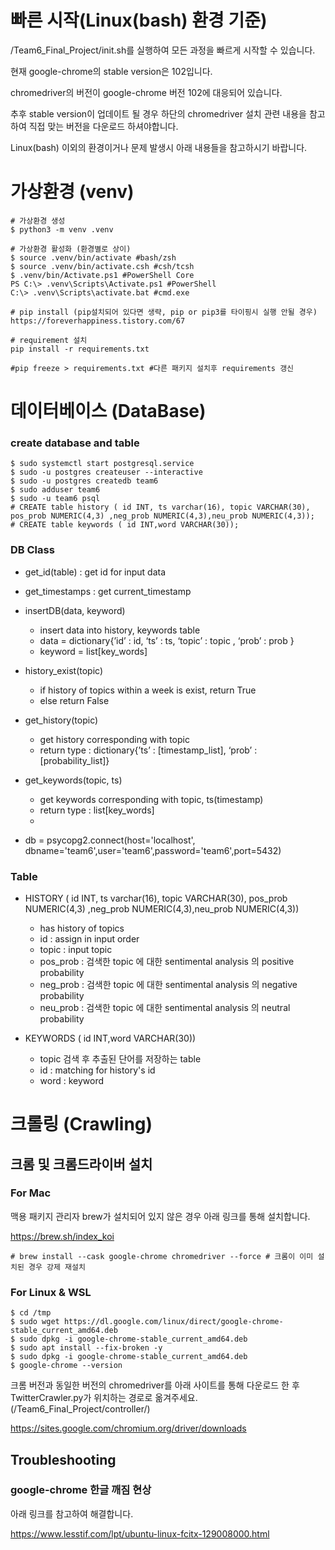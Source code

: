 # 빠른 시작(Linux(bash) 환경 기준)
/Team6_Final_Project/init.sh를 실행하여 모든 과정을 빠르게 시작할 수 있습니다.

현재 google-chrome의 stable version은 102입니다.

chromedriver의 버전이 google-chrome 버전 102에 대응되어 있습니다.

추후 stable version이 업데이트 될 경우 하단의 chromedriver 설치 관련 내용을 참고하여 직접 맞는 버전을 다운로드 하셔야합니다.

Linux(bash) 이외의 환경이거나 문제 발생시 아래 내용들을 참고하시기 바랍니다.

# 가상환경 (venv)
```shell
# 가상환경 생성
$ python3 -m venv .venv

# 가상환경 활성화 (환경별로 상이)
$ source .venv/bin/activate #bash/zsh	
$ source .venv/bin/activate.csh #csh/tcsh
$ .venv/bin/Activate.ps1 #PowerShell Core	
PS C:\> .venv\Scripts\Activate.ps1 #PowerShell
C:\> .venv\Scripts\activate.bat #cmd.exe	

# pip install (pip설치되어 있다면 생략, pip or pip3를 타이핑시 실행 안될 경우)
https://foreverhappiness.tistory.com/67

# requirement 설치
pip install -r requirements.txt

#pip freeze > requirements.txt #다른 패키지 설치후 requirements 갱신
```


# 데이터베이스 (DataBase)
### create database and table 
```shell
$ sudo systemctl start postgresql.service
$ sudo -u postgres createuser --interactive
$ sudo -u postgres createdb team6
$ sudo adduser team6
$ sudo -u team6 psql
# CREATE table history ( id INT, ts varchar(16), topic VARCHAR(30), pos_prob NUMERIC(4,3) ,neg_prob NUMERIC(4,3),neu_prob NUMERIC(4,3));
# CREATE table keywords ( id INT,word VARCHAR(30));
```
### DB Class
- get_id(table) : get id for input data

- get_timestamps : get current_timestamp

- insertDB(data, keyword)
    - insert data into history, keywords table
    - data = dictionary{’id’ : id, ‘ts’ : ts, ‘topic’ : topic , ‘prob’ : prob }
    - keyword = list[key_words]
- history_exist(topic)
    - if history of topics within a week is exist, return True
    - else return False


- get_history(topic)
    - get history corresponding with topic
    - return type : dictionary{’ts’ : [timestamp_list], ‘prob’ : [probability_list]}
    
- get_keywords(topic, ts)
    - get keywords corresponding with topic, ts(timestamp)
    - return type : list[key_words]
    - 
- db = psycopg2.connect(host='localhost', dbname='team6',user='team6',password='team6',port=5432)

### Table
- HISTORY ( id INT, ts varchar(16), topic VARCHAR(30), pos_prob NUMERIC(4,3)
                                                    ,neg_prob NUMERIC(4,3),neu_prob NUMERIC(4,3))
    - has history of topics
    - id : assign in input order
    - topic : input topic
    - pos_prob : 검색한 topic 에 대한 sentimental analysis 의 positive probability
    - neg_prob : 검색한 topic 에 대한 sentimental analysis 의 negative probability
    - neu_prob : 검색한 topic 에 대한 sentimental analysis 의 neutral probability

- KEYWORDS ( id INT,word VARCHAR(30))
    - topic 검색 후 추출된 단어를 저장하는 table
    - id : matching for history's id 
    - word : keyword

# 크롤링 (Crawling)
## 크롬 및 크롬드라이버 설치
### For Mac
맥용 패키지 관리자 brew가 설치되어 있지 않은 경우 아래 링크를 통해 설치합니다.

https://brew.sh/index_koi

```shell
# brew install --cask google-chrome chromedriver --force # 크롬이 이미 설치된 경우 강제 재설치
```
### For Linux & WSL
```shell
$ cd /tmp
$ sudo wget https://dl.google.com/linux/direct/google-chrome-stable_current_amd64.deb
$ sudo dpkg -i google-chrome-stable_current_amd64.deb
$ sudo apt install --fix-broken -y
$ sudo dpkg -i google-chrome-stable_current_amd64.deb
$ google-chrome --version
```
크롬 버전과 동일한 버전의 chromedriver를 아래 사이트를 통해 다운로드 한 후 TwitterCrawler.py가 위치하는 경로로 옮겨주세요. (/Team6_Final_Project/controller/)

https://sites.google.com/chromium.org/driver/downloads
## Troubleshooting
### google-chrome 한글 깨짐 현상
아래 링크를 참고하여 해결합니다.

https://www.lesstif.com/lpt/ubuntu-linux-fcitx-129008000.html
